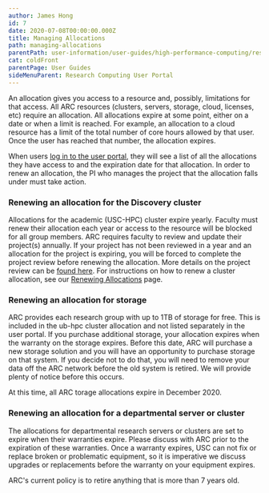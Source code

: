 ```yaml
---
author: James Hong
id: 7
date: 2020-07-08T00:00:00.000Z
title: Managing Allocations
path: managing-allocations
parentPath: user-information/user-guides/high-performance-computing/research-computing-user-portal
cat: coldFront
parentPage: User Guides
sideMenuParent: Research Computing User Portal
---
```


An allocation gives you access to a resource and, possibly, limitations for that access.  All ARC resources (clusters, servers, storage, cloud, licenses, etc) require an allocation.  All allocations expire at some point, either on a date or when a limit is reached. For example, an allocation to a cloud resource has a limit of the total number of core hours allowed by that user. Once the user has reached that number, the allocation expires.  

When users [log in to the user portal](https://hpcaccount.usc.edu/), they will see a list of all the allocations they have access to and the expiration date for that allocation.  In order to renew an allocation, the PI who manages the project that the allocation falls under must take action.

### Renewing an allocation for the Discovery cluster

Allocations for the academic (USC-HPC) cluster expire yearly.  Faculty must renew their allocation each year or access to the resource will be blocked for all group members.  ARC requires faculty to review and update their project(s) annually.  If your project has not been reviewed in a year and an allocation for the project is expiring, you will be forced to complete the project review before renewing the allocation.  More details on the project review can be [found here](yearly-project-renewal).   For instructions on how to renew a cluster allocation, see our [Renewing Allocations](renew-allocation) page.


### Renewing an allocation for storage

ARC provides each research group with up to 1TB of storage for free.   This is included in the ub-hpc cluster allocation and not listed separately in the user portal.  If you purchase additional storage, your allocation expires when the warranty on the storage expires.  Before this date, ARC will purchase a new storage solution and you will have an opportunity to purchase storage on that system.  If you decide not to do that, you will need to remove your data off the ARC network before the old system is retired.  We will provide plenty of notice before this occurs.

At this time, all ARC torage allocations expire in December 2020.

### Renewing an allocation for a departmental server or cluster

The allocations for departmental research servers or clusters are set to expire when their warranties expire.  Please discuss with ARC prior to the expiration of these warranties.  Once a warranty expires, USC can not fix or replace broken or problematic equipment, so it is imperative we discuss upgrades or replacements before the warranty on your equipment expires.

ARC's current policy is to retire anything that is more than 7 years old.
